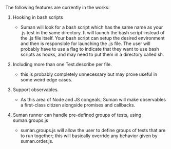 The following features are currently in the works:


1. Hooking in bash scripts

    * Suman will look for a bash script which has the same name as your
    .js test in the same directory. It will launch the bash script instead
    of the .js file itself. Your bash script can setup the desired 
    environment and then is responsible for launching the .js file.
    The user will probably have to use a flag to indicate that they
    want to use bash scripts as hooks, and may need to put them in a 
    directory called sh.
    
2. Including more than one Test.describe per file.

    * this is probably completely unnecessary but may prove useful
    in some weird edge cases.
    

3. Support observables. 

    * As this area of Node and JS congeals, Suman will make
    observables a first-class citizen alongside promises and callbacks.
    
    
4. Suman runner can handle pre-defined groups of tests, using suman.groups.js

    * suman.groups.js will allow the user to define groups of tests that are to run
    together; this will basically override any behavior given by suman.order.js.